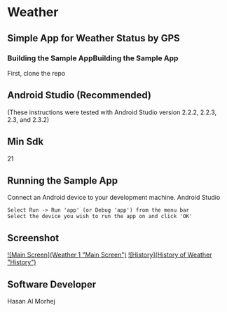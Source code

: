 # Weather
## Simple App for Weather Status by GPS
### Building the Sample AppBuilding the Sample App
First, clone the repo
## Android Studio (Recommended)

(These instructions were tested with Android Studio version 2.2.2, 2.2.3, 2.3, and 2.3.2)

## Min Sdk
21

## Running the Sample App

Connect an Android device to your development machine.
Android Studio

    Select Run -> Run 'app' (or Debug 'app') from the menu bar
    Select the device you wish to run the app on and click 'OK'

## Screenshot
[![Main Screen](Weather 1 "Main Screen")](https://github.com/hasanvlt/Weather/blob/master/screenshots/Screenshot_20220919-030641_Weather.jpg "Main Screen")
[![History](History of Weather "History")](https://github.com/hasanvlt/Weather/blob/master/screenshots/Screenshot_20220919-030708_Weather.jpg "History")

## Software Developer
Hasan Al Morhej
